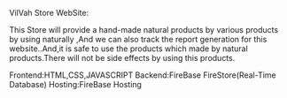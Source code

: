 VilVah Store WebSite:

This Store will provide a hand-made natural products by various products by using naturally ,And we can also track the report generation for this website..And,it is safe to use the products
which made by natural products.There will not be side effects by using this products.

Frontend:HTML,CSS,JAVASCRIPT
Backend:FireBase FireStore(Real-Time Database)
Hosting:FireBase Hosting
